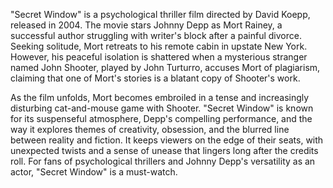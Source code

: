 "Secret Window" is a psychological thriller film directed by David Koepp, released in 2004. The movie stars Johnny Depp as Mort Rainey, a successful author struggling with writer's block after a painful divorce. Seeking solitude, Mort retreats to his remote cabin in upstate New York. However, his peaceful isolation is shattered when a mysterious stranger named John Shooter, played by John Turturro, accuses Mort of plagiarism, claiming that one of Mort's stories is a blatant copy of Shooter's work.

As the film unfolds, Mort becomes embroiled in a tense and increasingly disturbing cat-and-mouse game with Shooter. "Secret Window" is known for its suspenseful atmosphere, Depp's compelling performance, and the way it explores themes of creativity, obsession, and the blurred line between reality and fiction. It keeps viewers on the edge of their seats, with unexpected twists and a sense of unease that lingers long after the credits roll. For fans of psychological thrillers and Johnny Depp's versatility as an actor, "Secret Window" is a must-watch.

